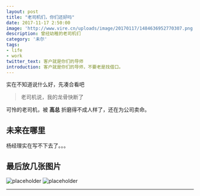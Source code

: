 ```yaml
---
layout: post
title: "老司机们，你们还好吗"
date: 2017-11-17 2:50:00
image: 'http://www.vire.cn/uploads/image/20170117/1484636952770307.png'
description: 曾经幼稚的老司机们
category: '未尔'
tags:
- life
- work
twitter_text: 客户就是你们的导师
introduction: 客户就是你们的导师，不要老是找借口。
---
```


实在不知道说什么好，先凑合看吧

> 老司机说，我的龙骨快断了

可怜的老司机，被 **高总** 折磨得不成人样了，还在为公司卖命。

## 未来在哪里

杨经理实在写不下去了。。。

## 最后放几张图片

![placeholder](https://wx4.sinaimg.cn/mw1024/8bdebf64ly1fllhoy5nktj21kw23v7wh.jpg)
![placeholder](https://wx4.sinaimg.cn/mw1024/8bdebf64ly1fllhq713ecj21kw16otsr.jpg)

-----
